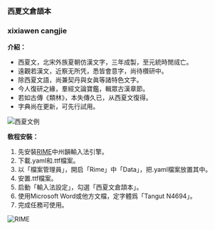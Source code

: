 ###  **西夏文倉頡本**
###  **xixiawen cangjie**


**介紹：**
* 西夏文，北宋外族夏朝仿漢文字，三年成製，至元統時閒烕亡。
* 遠觀若漢文，近察无所凭，悉皆會意字，尚待欑研中。
* 除西夏文語，尚兼契丹與女眞等諸特色文字。
* 今人復研之緣，羣經文論寶鑑，輯眾古漢章節。
* 若如古傳《類林》，本失傳久已，从西夏文復得。
* 字典尚在更新，可先行試用。

![西夏文例](https://i.pinimg.com/originals/93/d0/48/93d0488d064183232921d99c6ff10cd8.gif)

**敎程安裝：**
1. 先安裝[RIME](https://rime.im/)中州韻輸入法引擎。
2. 下載.yaml和.ttf檔案。
3. 以「檔案管理員」，開启「Rime」中「Data」，把.yaml檔案放置其中。
4. 安置.ttf檔案。
5. 启動「輸入法設定」，勾選「西夏文倉頡本」。
6. 使用Microsoft Word或他方文檔，定字體爲「Tangut N4694」。
7. 完成任務可使用。

![RIME](https://s.zimedia.com.tw/s/PLqtpx-3)

